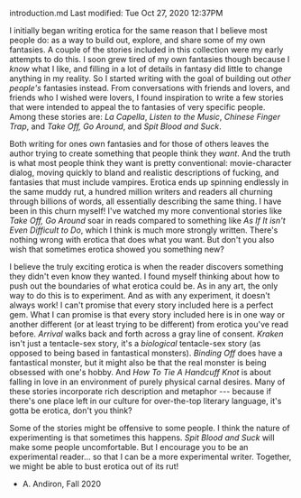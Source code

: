 introduction.md
Last modified: Tue Oct 27, 2020  12:37PM



I initially began writing erotica for the same reason that I believe
most people do: as a way to build out, explore, and share some of my own
fantasies. A couple of the stories included in this collection were my
early attempts to do this. I soon grew tired of my own fantasies though
because I _know_ what I like, and filling in a lot of details in fantasy
did little to change anything in my reality. So I started writing with
the goal of building out _other people's_ fantasies instead. From
conversations with friends and lovers, and friends who I wished were
lovers, I found inspiration to write a few stories that were intended
to appeal the to fantasies of very specific people. Among these stories
are: _La Capella_, _Listen to the Music_, _Chinese Finger Trap_, and
_Take Off, Go Around_, and _Spit Blood and Suck_.

Both writing for ones own fantasies and for those of others leaves the
author trying to create something that people think they _want_. And
the truth is what most people think they want is pretty conventional:
movie-character dialog, moving quickly to bland and realistic
descriptions of fucking, and fantasies that must include vampires.
Erotica ends up spinning endlessly in the same muddy rut, a hundred
million writers and readers all churning through billions of words, all
essentially describing the same thing. I have been in this churn myself!
I've watched my more conventional stories like _Take Off, Go Around_
soar in reads compared to something like _As If It isn't Even Difficult
to Do_, which I think is much more strongly written. There's nothing
wrong with erotica that does what you want. But don't you also wish that
sometimes erotica showed you something new?

I believe the truly exciting erotica is when the reader discovers
something they didn't even know they wanted. I found myself thinking
about how to push out the boundaries of what erotica could be. As in
any art, the only way to do this is to experiment. And as with any
experiment, it doesn't always work! I can't promise that every story
included here is a perfect gem. What I can promise is that every story
included here is in one way or another different (or at least trying to
be different) from erotica you've read before. _Arrival_ walks back and
forth across a gray line of consent. _Kraken_ isn't just a tentacle-sex
story, it's a _biological_ tentacle-sex story (as opposed to being based
in fantastical monsters). _Binding Off_ does have a fantastical
monster, but it might also be that the real monster is being obsessed
with one's hobby. And _How To Tie A Handcuff Knot_ is about falling in
love in an environment of purely physical carnal desires. Many of these
stories incorporate rich description and metaphor --- because if
there's one place left in our culture for over-the-top literary
language, it's gotta be erotica, don't you think?

Some of the stories might be offensive to some people. I think the
nature of experimenting is that sometimes this happens. _Spit Blood
and Suck_ will make some people uncomfortable. But I encourage you to
be an experimental reader... so that I can be a more experimental
writer. Together, we might be able to bust erotica out of its rut!

- A. Andiron, Fall 2020
